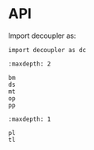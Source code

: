 # API

Import decoupler as:

```
import decoupler as dc
```

```{toctree}
:maxdepth: 2

bm
ds
mt
op
pp
```

```{toctree}
:maxdepth: 1

pl
tl
```
